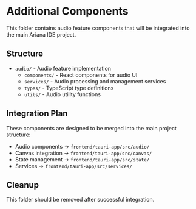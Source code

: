 # Additional Components

This folder contains audio feature components that will be integrated into the main Ariana IDE project.

## Structure

- `audio/` - Audio feature implementation
  - `components/` - React components for audio UI
  - `services/` - Audio processing and management services  
  - `types/` - TypeScript type definitions
  - `utils/` - Audio utility functions

## Integration Plan

These components are designed to be merged into the main project structure:
- Audio components → `frontend/tauri-app/src/audio/`
- Canvas integration → `frontend/tauri-app/src/canvas/`
- State management → `frontend/tauri-app/src/state/`
- Services → `frontend/tauri-app/src/services/`

## Cleanup

This folder should be removed after successful integration.